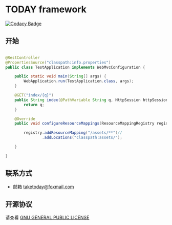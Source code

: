 # TODAY framework

[![Codacy Badge](https://api.codacy.com/project/badge/Grade/3fc111bcdf694f96bbf1a063058eea36)](https://app.codacy.com/app/TAKETODAY/today-framework?utm_source=github.com&utm_medium=referral&utm_content=TAKETODAY/today-framework&utm_campaign=Badge_Grade_Settings)


## 开始

```java

@RestController
@PropertiesSource("classpath:info.properties")
public class TestApplication implements WebMvcConfiguration {

    public static void main(String[] args) {
        WebApplication.run(TestApplication.class, args);
    }

    @GET("index/{q}")
    public String index(@PathVariable String q, HttpSession httpSession) {
        return q;
    }

    @Override
    public void configureResourceMappings(ResourceMappingRegistry registry) {

        registry.addResourceMapping("/assets/**")//
                .addLocations("classpath:assets/");

    }

}
```

## 联系方式
- 邮箱 taketoday@foxmail.com

## 开源协议

请查看 [GNU GENERAL PUBLIC LICENSE](https://github.com/TAKETODAY/today-framework/blob/master/LICENSE)

